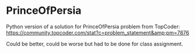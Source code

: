 # PrinceOfPersia
Python version of a solution for PrinceOfPersia problem from TopCoder: https://community.topcoder.com/stat?c=problem_statement&amp;pm=7876

Could be better, could be worse but had to be done for class assignment.
